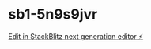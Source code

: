 # sb1-5n9s9jvr

[Edit in StackBlitz next generation editor ⚡️](https://stackblitz.com/~/github.com/youcefkrm07/sb1-5n9s9jvr)